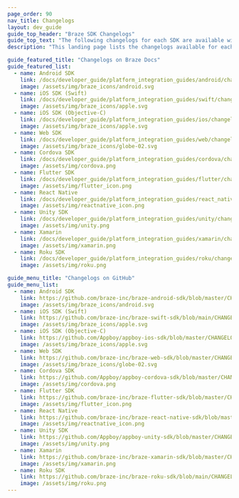 ```yaml
---
page_order: 90
nav_title: Changelogs
layout: dev_guide
guide_top_header: "Braze SDK Changelogs"
guide_top_text: "The following changelogs for each SDK are available within Braze Docs or in their individual GitHub repositories."
description: "This landing page lists the changelogs available for each SDK within Braze Docs and their individual GitHub repositories."

guide_featured_title: "Changelogs on Braze Docs"
guide_featured_list:
  - name: Android SDK
    link: /docs/developer_guide/platform_integration_guides/android/changelog/
    image: /assets/img/braze_icons/android.svg
  - name: iOS SDK (Swift)
    link: /docs/developer_guide/platform_integration_guides/swift/changelog/
    image: /assets/img/braze_icons/apple.svg
  - name: iOS SDK (Objective-C)
    link: /docs/developer_guide/platform_integration_guides/ios/changelog/objc_changelog/
    image: /assets/img/braze_icons/apple.svg
  - name: Web SDK
    link: /docs/developer_guide/platform_integration_guides/web/changelog/
    image: /assets/img/braze_icons/globe-02.svg
  - name: Cordova SDK
    link: /docs/developer_guide/platform_integration_guides/cordova/changelog/
    image: /assets/img/cordova.png
  - name: Flutter SDK
    link: /docs/developer_guide/platform_integration_guides/flutter/changelog/
    image: /assets/img/flutter_icon.png
  - name: React Native
    link: /docs/developer_guide/platform_integration_guides/react_native/changelog/
    image: /assets/img/reactnative_icon.png
  - name: Unity SDK
    link: /docs/developer_guide/platform_integration_guides/unity/changelog/
    image: /assets/img/unity.png
  - name: Xamarin
    link: /docs/developer_guide/platform_integration_guides/xamarin/changelog/
    image: /assets/img/xamarin.png  
  - name: Roku SDK
    link: /docs/developer_guide/platform_integration_guides/roku/changelog/
    image: /assets/img/roku.png

guide_menu_title: "Changelogs on GitHub"
guide_menu_list:
  - name: Android SDK
    link: https://github.com/braze-inc/braze-android-sdk/blob/master/CHANGELOG.md
    image: /assets/img/braze_icons/android.svg
  - name: iOS SDK (Swift)
    link: https://github.com/braze-inc/braze-swift-sdk/blob/main/CHANGELOG.md
    image: /assets/img/braze_icons/apple.svg
  - name: iOS SDK (Objective-C)
    link: https://github.com/Appboy/appboy-ios-sdk/blob/master/CHANGELOG.md
    image: /assets/img/braze_icons/apple.svg
  - name: Web SDK
    link: https://github.com/braze-inc/braze-web-sdk/blob/master/CHANGELOG.md
    image: /assets/img/braze_icons/globe-02.svg
  - name: Cordova SDK
    link: https://github.com/Appboy/appboy-cordova-sdk/blob/master/CHANGELOG.md
    image: /assets/img/cordova.png
  - name: Flutter SDK
    link: https://github.com/braze-inc/braze-flutter-sdk/blob/master/CHANGELOG.md
    image: /assets/img/flutter_icon.png
  - name: React Native
    link: https://github.com/braze-inc/braze-react-native-sdk/blob/master/CHANGELOG.md
    image: /assets/img/reactnative_icon.png
  - name: Unity SDK
    link: https://github.com/Appboy/appboy-unity-sdk/blob/master/CHANGELOG.md
    image: /assets/img/unity.png
  - name: Xamarin
    link: https://github.com/braze-inc/braze-xamarin-sdk/blob/master/CHANGELOG.md
    image: /assets/img/xamarin.png  
  - name: Roku SDK
    link: https://github.com/braze-inc/braze-roku-sdk/blob/main/CHANGELOG.md
    image: /assets/img/roku.png
---
```

